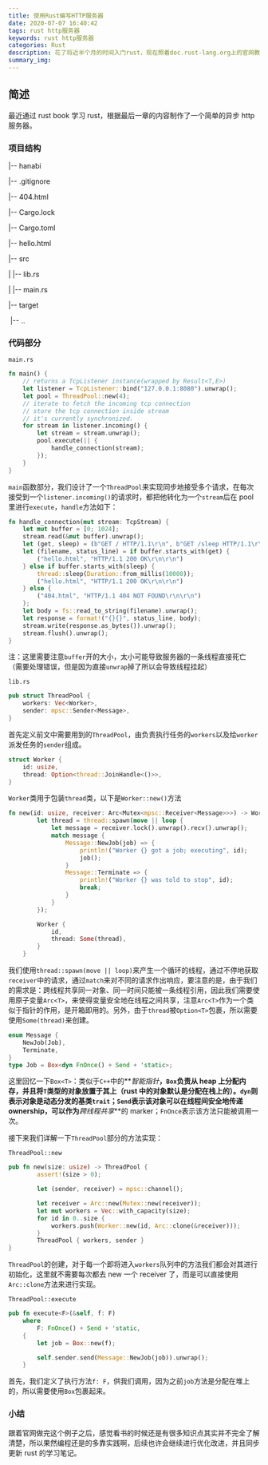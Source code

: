 ```yaml
---
title: 使用Rust编写HTTP服务器
date: 2020-07-07 16:40:42
tags: rust http服务器
keywords: rust http服务器
categories: Rust
description: 花了将近半个月的时间入门rust，现在照着doc.rust-lang.org上的官网教程编写了一个http服务器
summary_img:
---
```


## 简述

最近通过 rust book 学习 rust，根据最后一章的内容制作了一个简单的异步 http 服务器。

<!-- more -->

### 项目结构

|-- hanabi

|-- .gitignore

|-- 404.html

|-- Cargo.lock

|-- Cargo.toml

|-- hello.html

|-- src

| |-- lib.rs

| |-- main.rs

|-- target

​ |-- ..

### 代码部分

`main.rs`

```rust
fn main() {
    // returns a TcpListener instance(wrapped by Result<T,E>)
    let listener = TcpListener::bind("127.0.0.1:8080").unwrap();
    let pool = ThreadPool::new(4);
    // iterate to fetch the incoming tcp connection
    // store the tcp connection inside stream
    // it's currently synchronized.
    for stream in listener.incoming() {
        let stream = stream.unwrap();
        pool.execute(|| {
            handle_connection(stream);
        });
    }
}
```

`main`函数部分，我们设计了一个`ThreadPool`来实现同步地接受多个请求，在每次接受到一个`listener.incoming()`的请求时，都把他转化为一个`stream`后在 pool 里进行`execute`，`handle`方法如下：

```rust
fn handle_connection(mut stream: TcpStream) {
    let mut buffer = [0; 1024];
    stream.read(&mut buffer).unwrap();
    let (get, sleep) = (b"GET / HTTP/1.1\r\n", b"GET /sleep HTTP/1.1\r\n");
    let (filename, status_line) = if buffer.starts_with(get) {
        ("hello.html", "HTTP/1.1 200 OK\r\n\r\n")
    } else if buffer.starts_with(sleep) {
        thread::sleep(Duration::from_millis(10000));
        ("hello.html", "HTTP/1.1 200 OK\r\n\r\n")
    } else {
        ("404.html", "HTTP/1.1 404 NOT FOUND\r\n\r\n")
    };
    let body = fs::read_to_string(filename).unwrap();
    let response = format!("{}{}", status_line, body);
    stream.write(response.as_bytes()).unwrap();
    stream.flush().unwrap();
}
```

注：这里需要注意`buffer`开的大小，太小可能导致服务器的一条线程直接死亡（需要处理错误，但是因为直接`unwrap`掉了所以会导致线程挂起）

`lib.rs`

```rust
pub struct ThreadPool {
    workers: Vec<Worker>,
    sender: mpsc::Sender<Message>,
}
```

首先定义前文中需要用到的`ThreadPool`，由负责执行任务的`workers`以及给`worker`派发任务的`sender`组成。

```rust
struct Worker {
    id: usize,
    thread: Option<thread::JoinHandle<()>>,
}
```

`Worker`类用于包装`thread`类，以下是`Worker::new()`方法

```rust
fn new(id: usize, receiver: Arc<Mutex<mpsc::Receiver<Message>>>) -> Worker {
        let thread = thread::spawn(move || loop {
            let message = receiver.lock().unwrap().recv().unwrap();
            match message {
                Message::NewJob(job) => {
                    println!("Worker {} got a job; executing", id);
                    job();
                }
                Message::Terminate => {
                    println!("Worker {} was told to stop", id);
                    break;
                }
            }
        });

        Worker {
            id,
            thread: Some(thread),
        }
    }
```

我们使用`thread::spawn(move || loop)`来产生一个循环的线程，通过不停地获取`receiver`中的请求，通过`match`来对不同的请求作出响应，要注意的是，由于我们的需求是：跨线程共享同一对象、同一时间只能被一条线程引用，因此我们需要使用原子变量`Arc<T>`，来使得变量安全地在线程之间共享，注意`Arc<T>`作为一个类似于指针的作用，是开箱即用的。另外，由于`thread`被`Option<T>`包裹，所以需要使用`Some(thread)`来创建。

```rust
enum Message {
    NewJob(Job),
    Terminate,
}
type Job = Box<dyn FnOnce() + Send + 'static>;
```

这里回忆一下`Box<T>`：类似于`C++`中的**_智能指针_**，`Box`负责从 heap 上分配内存，并且将`T`类型的对象放置于其上（rust 中的对象默认是分配在栈上的）。`dyn`则表示对象是动态分发的基类`trait`；`Send`表示该对象可以在线程间安全地传递 ownership，可以作为**_跨线程共享_**的 marker；`FnOnce`表示该方法只能被调用一次。

接下来我们详解一下`ThreadPool`部分的方法实现：

`ThreadPool::new`

```rust
pub fn new(size: usize) -> ThreadPool {
        assert!(size > 0);

        let (sender, receiver) = mpsc::channel();

        let receiver = Arc::new(Mutex::new(receiver));
        let mut workers = Vec::with_capacity(size);
        for id in 0..size {
            workers.push(Worker::new(id, Arc::clone(&receiver)));
        }
        ThreadPool { workers, sender }
}
```

`ThreadPool`的创建，对于每一个即将进入`workers`队列中的方法我们都会对其进行初始化，这里就不需要每次都去 new 一个 receiver 了，而是可以直接使用`Arc::clone`方法来进行实现。

`ThreadPool::execute`

```rust
pub fn execute<F>(&self, f: F)
    where
        F: FnOnce() + Send + 'static,
    {
        let job = Box::new(f);

        self.sender.send(Message::NewJob(job)).unwrap();
    }
```

首先，我们定义了执行方法`f: F`，供我们调用，因为之前`job`方法是分配在堆上的，所以需要使用`Box`包裹起来。

### 小结

跟着官网做完这个例子之后，感觉看书的时候还是有很多知识点其实并不完全了解清楚，所以果然编程还是的多靠实践啊，后续也许会继续进行优化改进，并且同步更新 rust 的学习笔记。
